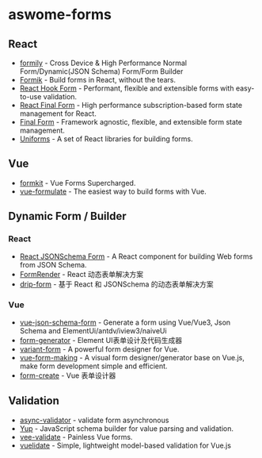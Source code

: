 # aswome-forms

## React 

- [formily](https://github.com/alibaba/formily) - Cross Device & High Performance Normal Form/Dynamic(JSON Schema) Form/Form Builder
- [Formik](https://github.com/jaredpalmer/formik) - Build forms in React, without the tears.
- [React Hook Form](https://github.com/react-hook-form/react-hook-form) - Performant, flexible and extensible forms with easy-to-use validation.
- [React Final Form](https://github.com/final-form/react-final-form) - High performance subscription-based form state management for React.
- [Final Form](https://github.com/final-form/final-form) - Framework agnostic, flexible, and extensible form state management.
- [Uniforms](https://github.com/vazco/uniforms) - A set of React libraries for building forms.


## Vue

- [formkit](https://github.com/formkit/formkit) - Vue Forms  Supercharged.
- [vue-formulate](https://github.com/wearebraid/vue-formulate) - The easiest way to build forms with Vue.


## Dynamic Form / Builder

### React

- [React JSONSchema Form](https://github.com/rjsf-team/react-jsonschema-form) - A React component for building Web forms from JSON Schema.
- [FormRender](https://github.com/alibaba/x-render) - React 动态表单解决方案
- [drip-form](https://github.com/jd-opensource/drip-form) - 基于 React 和 JSONSchema 的动态表单解决方案

### Vue

- [vue-json-schema-form](https://github.com/lljj-x/vue-json-schema-form) -  Generate a form using Vue/Vue3, Json Schema and ElementUi/antdv/iview3/naiveUi
- [form-generator](https://github.com/JakHuang/form-generator) - Element UI表单设计及代码生成器
- [variant-form](https://github.com/vform666/variant-form) - A powerful form designer for Vue.
- [vue-form-making](https://github.com/GavinZhuLei/vue-form-making) - A visual form designer/generator base on Vue.js, make form development simple and efficient.
- [form-create](https://github.com/xaboy/form-create) - Vue 表单设计器


## Validation

- [async-validator](https://github.com/yiminghe/async-validator) - validate form asynchronous
- [Yup](https://github.com/jquense/yup) - JavaScript schema builder for value parsing and validation.
- [vee-validate](https://github.com/logaretm/vee-validate) - Painless Vue forms.
- [vuelidate](https://github.com/vuelidate/vuelidate) - Simple, lightweight model-based validation for Vue.js
